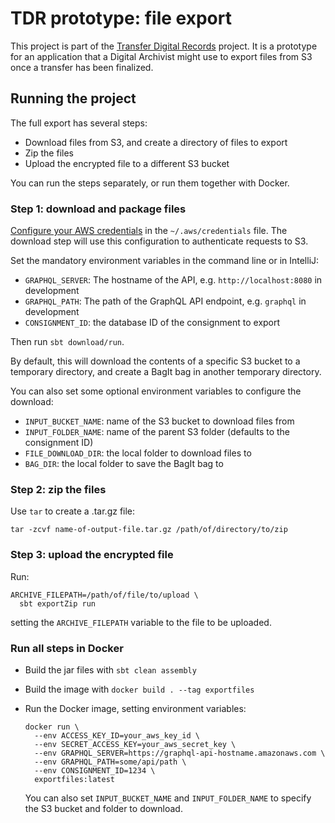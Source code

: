# TDR prototype: file export

This project is part of the [Transfer Digital Records][tdr-docs] project. It is a prototype for an application that a
Digital Archivist might use to export files from S3 once a transfer has been finalized.

[tdr-docs]: https://github.com/nationalarchives/tdr-dev-documentation

## Running the project

The full export has several steps:

- Download files from S3, and create a directory of files to export
- Zip the files
- Upload the encrypted file to a different S3 bucket

You can run the steps separately, or run them together with Docker.

### Step 1: download and package files

[Configure your AWS credentials][aws-cli-auth] in the `~/.aws/credentials` file. The download step will use this
configuration to authenticate requests to S3.

Set the mandatory environment variables in the command line or in IntelliJ:

- `GRAPHQL_SERVER`: The hostname of the API, e.g. `http://localhost:8080` in development
- `GRAPHQL_PATH`: The path of the GraphQL API endpoint, e.g. `graphql` in development
- `CONSIGNMENT_ID`: the database ID of the consignment to export

Then run `sbt download/run`.

By default, this will download the contents of a specific S3 bucket to a temporary directory, and create a BagIt bag in
another temporary directory.

You can also set some optional environment variables to configure the download:

- `INPUT_BUCKET_NAME`: name of the S3 bucket to download files from
- `INPUT_FOLDER_NAME`: name of the parent S3 folder (defaults to the consignment ID)
- `FILE_DOWNLOAD_DIR`: the local folder to download files to
- `BAG_DIR`: the local folder to save the BagIt bag to

[aws-cli-auth]: https://docs.aws.amazon.com/cli/latest/userguide/cli-configure-files.html

### Step 2: zip the files

Use `tar` to create a .tar.gz file:

```
tar -zcvf name-of-output-file.tar.gz /path/of/directory/to/zip
```

### Step 3: upload the encrypted file

Run:

```
ARCHIVE_FILEPATH=/path/of/file/to/upload \
  sbt exportZip run
```

setting the `ARCHIVE_FILEPATH` variable to the file to be uploaded.

### Run all steps in Docker

- Build the jar files with `sbt clean assembly`
- Build the image with `docker build . --tag exportfiles`
- Run the Docker image, setting environment variables:

  ```
  docker run \
    --env ACCESS_KEY_ID=your_aws_key_id \
    --env SECRET_ACCESS_KEY=your_aws_secret_key \
    --env GRAPHQL_SERVER=https://graphql-api-hostname.amazonaws.com \
    --env GRAPHQL_PATH=some/api/path \
    --env CONSIGNMENT_ID=1234 \
    exportfiles:latest
  ```

  You can also set `INPUT_BUCKET_NAME` and `INPUT_FOLDER_NAME` to specify the S3 bucket and folder to download.
